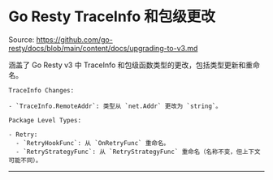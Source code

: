 # Go Resty TraceInfo 和包级更改

Source: https://github.com/go-resty/docs/blob/main/content/docs/upgrading-to-v3.md

涵盖了 Go Resty v3 中 TraceInfo 和包级函数类型的更改，包括类型更新和重命名。

```APIDOC
TraceInfo Changes:

- `TraceInfo.RemoteAddr`: 类型从 `net.Addr` 更改为 `string`。

Package Level Types:

- Retry:
  - `RetryHookFunc`: 从 `OnRetryFunc` 重命名。
  - `RetryStrategyFunc`: 从 `RetryStrategyFunc` 重命名（名称不变，但上下文可能不同）。
```

--------------------------------
